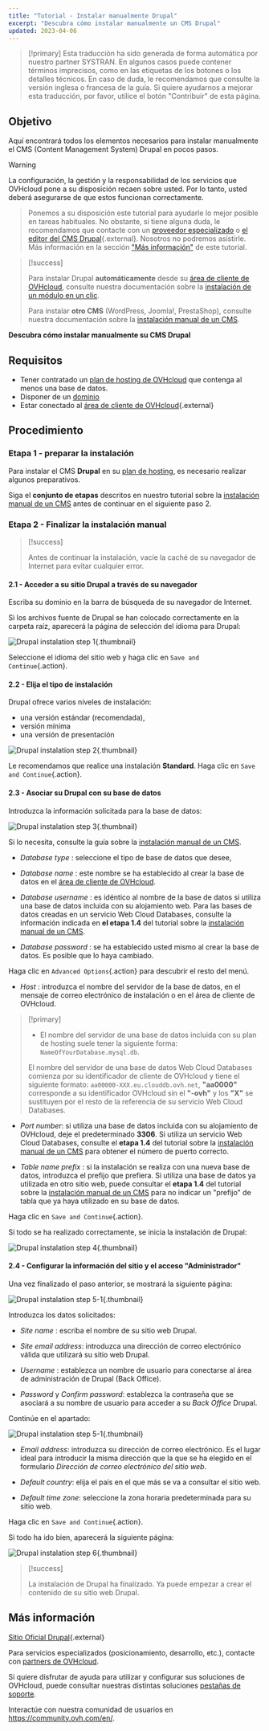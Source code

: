 ```yaml
---
title: "Tutorial - Instalar manualmente Drupal"
excerpt: "Descubra cómo instalar manualmente un CMS Drupal"
updated: 2023-04-06
---
```


> [!primary]
> Esta traducción ha sido generada de forma automática por nuestro partner SYSTRAN. En algunos casos puede contener términos imprecisos, como en las etiquetas de los botones o los detalles técnicos. En caso de duda, le recomendamos que consulte la versión inglesa o francesa de la guía. Si quiere ayudarnos a mejorar esta traducción, por favor, utilice el botón "Contribuir" de esta página.
>
  
## Objetivo

Aquí encontrará todos los elementos necesarios para instalar manualmente el CMS (Content Management System) Drupal en pocos pasos.

> [!warning]
>
La configuración, la gestión y la responsabilidad de los servicios que OVHcloud pone a su disposición recaen sobre usted. Por lo tanto, usted deberá asegurarse de que estos funcionan correctamente.
> 
> Ponemos a su disposición este tutorial para ayudarle lo mejor posible en tareas habituales. No obstante, si tiene alguna duda, le recomendamos que contacte con un [proveedor especializado](/links/partner) o [el editor del CMS Drupal](https://www.drupal.org/support){.external}. Nosotros no podremos asistirle. Más información en la sección ["Más información"](#go-further) de este tutorial.
>

> [!success]
>
> Para instalar Drupal **automáticamente** desde su [área de cliente de OVHcloud](/links/manager), consulte nuestra documentación sobre la [instalación de un módulo en un clic](/pages/web_cloud/web_hosting/cms_install_1_click_modules).
>
> Para instalar **otro CMS** (WordPress, Joomla!, PrestaShop), consulte nuestra documentación sobre la [instalación manual de un CMS](/pages/web_cloud/web_hosting/cms_manual_installation).
>

**Descubra cómo instalar manualmente su CMS Drupal**

## Requisitos

- Tener contratado un [plan de hosting de OVHcloud](/links/web/hosting) que contenga al menos una base de datos.
- Disponer de un [dominio](https://www.ovhcloud.com/es/domains/)
- Estar conectado al [área de cliente de OVHcloud](/links/manager){.external}

## Procedimiento

### Etapa 1 - preparar la instalación <a name="step1"></a>

Para instalar el CMS **Drupal** en su [plan de hosting](/links/web/hosting), es necesario realizar algunos preparativos.

Siga el **conjunto de etapas** descritos en nuestro tutorial sobre la [instalación manual de un CMS](/pages/web_cloud/web_hosting/cms_manual_installation) antes de continuar en el siguiente paso 2.

### Etapa 2 - Finalizar la instalación manual <a name="step2"></a>

> [!success]
>
> Antes de continuar la instalación, vacíe la caché de su navegador de Internet para evitar cualquier error.
>

#### 2.1 - Acceder a su sitio Drupal a través de su navegador

Escriba su dominio en la barra de búsqueda de su navegador de Internet.

Si los archivos fuente de Drupal se han colocado correctamente en la carpeta raíz, aparecerá la página de selección del idioma para Drupal:

![Drupal instalation step 1](https://raw.githubusercontent.com/ovh/docs/develop/templates/external-elements/cms/drupal/install-language-1.png){.thumbnail}

Seleccione el idioma del sitio web y haga clic en `Save and Continue`{.action}.

#### 2.2 - Elija el tipo de instalación

Drupal ofrece varios niveles de instalación:

- una versión estándar (recomendada), 
- versión mínima
- una versión de presentación 

![Drupal instalation step 2](https://raw.githubusercontent.com/ovh/docs/develop/templates/external-elements/cms/drupal/install-profil-2.png){.thumbnail}

Le recomendamos que realice una instalación **Standard**. Haga clic en `Save and Continue`{.action}.

#### 2.3 - Asociar su Drupal con su base de datos

Introduzca la información solicitada para la base de datos:

![Drupal instalation step 3](https://raw.githubusercontent.com/ovh/docs/develop/templates/external-elements/cms/drupal/install-db-config-3.png){.thumbnail}

Si lo necesita, consulte la guía sobre la [instalación manual de un CMS](/pages/web_cloud/web_hosting/cms_manual_installation).

- *Database type* : seleccione el tipo de base de datos que desee,

- *Database name* : este nombre se ha establecido al crear la base de datos en el [área de cliente de OVHcloud](/links/manager).

- *Database username* : es idéntico al nombre de la base de datos si utiliza una base de datos incluida con su alojamiento web. Para las bases de datos creadas en un servicio Web Cloud Databases, consulte la información indicada en **el etapa 1.4** del tutorial sobre la [instalación manual de un CMS](/pages/web_cloud/web_hosting/cms_manual_installation).

- *Database password* : se ha establecido usted mismo al crear la base de datos. Es posible que lo haya cambiado.

Haga clic en `Advanced Options`{.action} para descubrir el resto del menú.

- *Host* : introduzca el nombre del servidor de la base de datos, en el mensaje de correo electrónico de instalación o en el área de cliente de OVHcloud. 

> [!primary]
> 
> - El nombre del servidor de una base de datos incluida con su plan de hosting suele tener la siguiente forma: `NameOfYourDatabase.mysql.db`. 
>
> El nombre del servidor de una base de datos Web Cloud Databases comienza por su identificador de cliente de OVHcloud y tiene el siguiente formato: `aa00000-XXX.eu.clouddb.ovh.net`, **"aa0000"** corresponde a su identificador OVHcloud sin el **"-ovh"** y los **"X"** se sustituyen por el resto de la referencia de su servicio Web Cloud Databases.
>

- *Port number*: si utiliza una base de datos incluida con su alojamiento de OVHcloud, deje el predeterminado **3306**. Si utiliza un servicio Web Cloud Databases, consulte el **etapa 1.4** del tutorial sobre la [instalación manual de un CMS](/pages/web_cloud/web_hosting/cms_manual_installation) para obtener el número de puerto correcto.

- *Table name prefix* : si la instalación se realiza con una nueva base de datos, introduzca el prefijo que prefiera. Si utiliza una base de datos ya utilizada en otro sitio web, puede consultar el **etapa 1.4** del tutorial sobre la [instalación manual de un CMS](/pages/web_cloud/web_hosting/cms_manual_installation) para no indicar un "prefijo" de tabla que ya haya utilizado en su base de datos.

Haga clic en `Save and Continue`{.action}.

Si todo se ha realizado correctamente, se inicia la instalación de Drupal:

![Drupal instalation step 4](https://raw.githubusercontent.com/ovh/docs/develop/templates/external-elements/cms/drupal/install-4.png){.thumbnail}

#### 2.4 - Configurar la información del sitio y el acceso "Administrador"

Una vez finalizado el paso anterior, se mostrará la siguiente página:

![Drupal instalation step 5-1](https://raw.githubusercontent.com/ovh/docs/develop/templates/external-elements/cms/drupal/install-configure-site-5-1.png){.thumbnail}

Introduzca los datos solicitados:

- *Site name* : escriba el nombre de su sitio web Drupal.

- *Site email address*: introduzca una dirección de correo electrónico válida que utilizará su sitio web Drupal.

- *Username* : establezca un nombre de usuario para conectarse al área de administración de Drupal (Back Office).

- *Password* y *Confirm password*: establezca la contraseña que se asociará a su nombre de usuario para acceder a su *Back Office* Drupal.

Continúe en el apartado:

![Drupal instalation step 5-1](https://raw.githubusercontent.com/ovh/docs/develop/templates/external-elements/cms/drupal/install-configure-site-5-2.png){.thumbnail}

- *Email address*: introduzca su dirección de correo electrónico. Es el lugar ideal para introducir la misma dirección que la que se ha elegido en el formulario *Dirección de correo electrónico del sitio web*.

- *Default country*: elija el país en el que más se va a consultar el sitio web.

- *Default time zone*: seleccione la zona horaria predeterminada para su sitio web.

Haga clic en `Save and Continue`{.action}.

Si todo ha ido bien, aparecerá la siguiente página:

![Drupal instalation step 6](https://raw.githubusercontent.com/ovh/docs/develop/templates/external-elements/cms/drupal/install-ending-6.png){.thumbnail}

> [!success]
>
> La instalación de Drupal ha finalizado. Ya puede empezar a crear el contenido de su sitio web Drupal.
>

## Más información <a name="go-further"></a>

[Sitio Oficial Drupal](https://www.drupal.org/){.external}

Para servicios especializados (posicionamiento, desarrollo, etc.), contacte con [partners de OVHcloud](/links/partner).

Si quiere disfrutar de ayuda para utilizar y configurar sus soluciones de OVHcloud, puede consultar nuestras distintas soluciones [pestañas de soporte](/links/support).

Interactúe con nuestra comunidad de usuarios en <https://community.ovh.com/en/>.